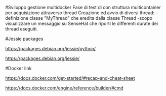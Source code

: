#Sviluppo gestione multidocker
Fase di test di con struttura multicontainer per acquisizione attraverso thread
Creazione ed avvio di diversi thread:
-definizione classe "MyThread" che eredita dalla classe Thread 
-scopo visualizzare un messaggio su SenseHat che riporti le differenti durate dei thread eseguiti.

#Jessie packages

https://packages.debian.org/jessie/python/

https://packages.debian.org/jessie/

#Docker link 

https://docs.docker.com/get-started/#recap-and-cheat-sheet

https://docs.docker.com/engine/reference/builder/#cmd
